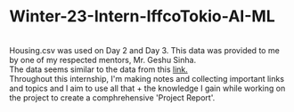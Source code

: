 # Winter-23-Intern-IffcoTokio-AI-ML
<br>
Housing.csv was used on Day 2 and Day 3. This data was provided to me by one of my respected mentors, Mr. Geshu Sinha.
<br>
The data seems similar to the data from this <a href="https://www.kaggle.com/code/ashydv/housing-price-prediction-linear-regression">link.</a>
<br>
Throughout this internship, I'm making notes and collecting important links and topics and I aim to use all that + the knowledge I gain while working on the project to create a comphrehensive 'Project Report'.
